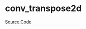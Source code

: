 



# conv_transpose2d
  
[Source Code](https://github.com/endia-ai/Endia/tree/main/endia/functional/spacial_ops/conv_transpose2d.mojo)  
  
